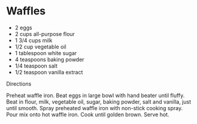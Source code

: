 # Waffles

- 2 eggs
- 2 cups all-purpose flour
- 1 3/4 cups milk
- 1/2 cup vegetable oil
- 1 tablespoon white sugar
- 4 teaspoons baking powder
- 1/4 teaspoon salt
- 1/2 teaspoon vanilla extract

Directions

Preheat waffle iron. Beat eggs in large bowl with hand beater until fluffy. Beat in flour, milk, vegetable oil, sugar, baking powder, salt and vanilla, just until smooth.
Spray preheated waffle iron with non-stick cooking spray. Pour mix onto hot waffle iron. Cook until golden brown. Serve hot.

